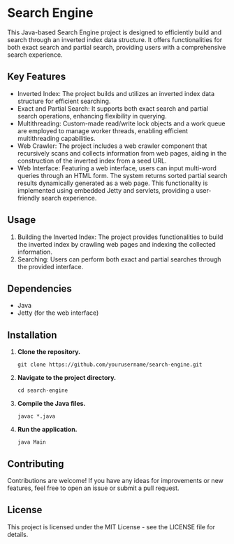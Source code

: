 Search Engine
=================================================

This Java-based Search Engine project is designed to efficiently build and search through an inverted index data structure. It offers functionalities for both exact search and partial search, providing users with a comprehensive search experience.

<h2>Key Features</h2>

<ul>
  <li>
    Inverted Index: The project builds and utilizes an inverted index data structure for efficient searching.
  </li>
  <li>
    Exact and Partial Search: It supports both exact search and partial search operations, enhancing flexibility in querying.
  </li>
  <li>
    Multithreading: Custom-made read/write lock objects and a work queue are employed to manage worker threads, enabling efficient multithreading capabilities.
  </li>
  <li>
    Web Crawler: The project includes a web crawler component that recursively scans and collects information from web pages, aiding in the construction of the inverted index from a seed URL.
  </li>
  <li>
    Web Interface: Featuring a web interface, users can input multi-word queries through an HTML form. The system returns sorted partial search results dynamically generated as a web page. This functionality is implemented using embedded Jetty and servlets, providing a user-friendly search experience.
  </li>
</ul>

<h2>Usage</h2>
<ol>
  <li>
    Building the Inverted Index: The project provides functionalities to build the inverted index by crawling web pages and indexing the collected information.
  </li>
  <li>
    Searching: Users can perform both exact and partial searches through the provided interface.
  </li>
</ol>

<h2>
  Dependencies
</h2>
<ul>
  <li>Java</li>
  <li>Jetty (for the web interface)</li>
</ul>

## Installation

1. **Clone the repository.**

    ```
    git clone https://github.com/yourusername/search-engine.git
    ```

2. **Navigate to the project directory.**

    ```
    cd search-engine
    ```

3. **Compile the Java files.**

    ```
    javac *.java
    ```

4. **Run the application.**

    ```
    java Main
    ```

## Contributing
Contributions are welcome! If you have any ideas for improvements or new features, feel free to open an issue or submit a pull request.

## License
This project is licensed under the MIT License - see the LICENSE file for details.
